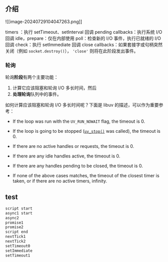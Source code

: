 ## 介绍

![[image-20240729104047263.png]]

timers ：执行 setTimeout、setInterval 回调
pending callbacks：执行系统 I/O 回调
idle，prepare：仅在内部使用
poll：检查新的 I/O 事件，执行已就绪的 I/O 回调
check：执行 setImmediate 回调
close callbacks：如果套接字或句柄突然关闭（例如 `socket.destroy()`）， `'close'` 则将在此阶段发出事件。

### 轮询

轮询**阶段**有两个主要功能：

1. 计算它应该阻塞和轮询 I/O 多长时间，然后
2. **处理轮询**队列中的事件。

如何计算应该阻塞和轮询 I/O 多长时间呢？下面是 libuv 的描述，可以作为重要参考：

- If the loop was run with the `UV_RUN_NOWAIT` flag, the timeout is 0.
    
- If the loop is going to be stopped ([`uv_stop()`](https://docs.libuv.org/en/v1.x/loop.html#c.uv_stop "uv_stop") was called), the timeout is 0.
    
- If there are no active handles or requests, the timeout is 0.
    
- If there are any idle handles active, the timeout is 0.
    
- If there are any handles pending to be closed, the timeout is 0.
    
- If none of the above cases matches, the timeout of the closest timer is taken, or if there are no active timers, infinity.



## test

```js
script start
async1 start
async2
promise1
promise2
script end
nextTick1
nextTick2
setTimeout0
setImmediate
setTimeout1
```